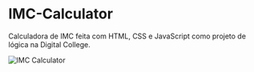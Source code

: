 # IMC-Calculator
Calculadora de IMC feita com HTML, CSS e JavaScript como projeto de lógica na Digital College.



![IMC Calculator](https://user-images.githubusercontent.com/72752286/200605293-9f3a5c3c-86a7-4f27-b973-1e0ed1ef0934.png)
